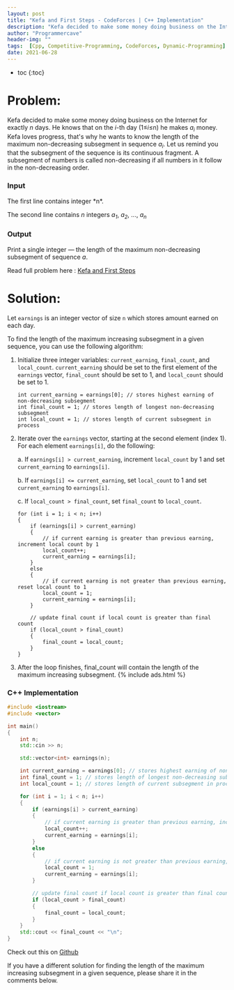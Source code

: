 ```yaml
---
layout: post
title: "Kefa and First Steps - CodeForces | C++ Implementation"
description: "Kefa decided to make some money doing business on the Internet for exactly *n* days. He knows that on the *i*-th day (1≤*i*≤n) he makes *a<sub>i</sub>* money. Kefa loves progress, that's why he wants to know the length of the maximum non-decreasing subsegment in sequence *a<sub>i</sub>*. Let us remind you that the subsegment of the sequence is its continuous fragment. A subsegment of numbers is called non-decreasing if all numbers in it follow in the non-decreasing order."
author: "Programmercave"
header-img: ""
tags:  [Cpp, Competitive-Programming, CodeForces, Dynamic-Programming]
date: 2021-06-28
---
```

* toc
{:toc}

<h1>Problem:</h1>

Kefa decided to make some money doing business on the Internet for exactly *n* days. He knows that on the *i*-th day (1≤*i*≤n) he makes *a<sub>i</sub>* money. Kefa loves progress, that's why he wants to know the length of the maximum non-decreasing subsegment in sequence *a<sub>i</sub>*. Let us remind you that the subsegment of the sequence is its continuous fragment. A subsegment of numbers is called non-decreasing if all numbers in it follow in the non-decreasing order.

<h3>Input</h3>
The first line contains integer *n*.

The second line contains *n* integers *a<sub>1</sub>*, *a<sub>2</sub>*, ..., *a<sub>n</sub>*

<h3>Output</h3>

Print a single integer — the length of the maximum non-decreasing subsegment of sequence *a*.

Read full problem here : [Kefa and First Steps](https://codeforces.com/problemset/problem/580/A)

<h1>Solution:</h1>
 
Let `earnings` is an integer vector of size `n` which stores amount earned on each day. 

To find the length of the maximum increasing subsegment in a given sequence, you can use the following algorithm:

1. Initialize three integer variables: `current_earning`, `final_count`, and `local_count`. `current_earning` should be set to the first element of the `earnings` vector, `final_count` should be set to 1, and `local_count` should be set to 1.

	```
	int current_earning = earnings[0]; // stores highest earning of non-decreasing subsegment
	int final_count = 1; // stores length of longest non-decreasing subsegment
	int local_count = 1; // stores length of current subsegment in process
	```

2. Iterate over the `earnings` vector, starting at the second element (index 1). For each element `earnings[i]`, do the following:

	a. If `earnings[i] > current_earning`, increment `local_count` by 1 and set `current_earning` to `earnings[i]`.

	b. If `earnings[i] <= current_earning`, set `local_count` to 1 and set `current_earning` to `earnings[i]`.

	c. If `local_count > final_count`, set `final_count` to `local_count`.

	```
	for (int i = 1; i < n; i++) 
	{
    	if (earnings[i] > current_earning) 
    	{
      		// if current earning is greater than previous earning, increment local count by 1
      		local_count++;
      		current_earning = earnings[i];
    	} 
    	else 
    	{
      		// if current earning is not greater than previous earning, reset local count to 1
      		local_count = 1;
      		current_earning = earnings[i];
    	}

    	// update final count if local count is greater than final count
    	if (local_count > final_count) 
    	{
      		final_count = local_count;
    	}
	}
	```

3. After the loop finishes, final_count will contain the length of the maximum increasing subsegment.
{% include ads.html %}<br/>

<h3>C++ Implementation</h3>

```cpp
#include <iostream>
#include <vector>

int main()
{
	int n;
	std::cin >> n;

	std::vector<int> earnings(n);

	int current_earning = earnings[0]; // stores highest earning of non-decreasing subsegment
 	int final_count = 1; // stores length of longest non-decreasing subsegment
  	int local_count = 1; // stores length of current subsegment in process

	for (int i = 1; i < n; i++) 
	{
    	if (earnings[i] > current_earning) 
    	{
      		// if current earning is greater than previous earning, increment local count by 1
      		local_count++;
      		current_earning = earnings[i];
    	} 
    	else 
    	{
      		// if current earning is not greater than previous earning, reset local count to 1
      		local_count = 1;
      		current_earning = earnings[i];
    	}

    	// update final count if local count is greater than final count
    	if (local_count > final_count) 
    	{
      		final_count = local_count;
    	}
	}
	std::cout << final_count << "\n";
}
```

Check out this on [Github](https://github.com/{{site.github_username}}/Competitive-Programming/edit/master/Codeforces/Kefa_and_first_steps.cpp)

If you have a different solution for finding the length of the maximum increasing subsegment in a given sequence, please share it in the comments below.